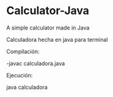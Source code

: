 # Calculator-Java
A simple calculator made in Java

Calculadora hecha en java para terminal 


Compilación:

-javac calculadora.java

Ejecución:


java calculadora
